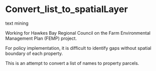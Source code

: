 # Convert_list_to_spatialLayer
text mining

Working for Hawkes Bay Regional Council on the Farm Environmental Management Plan (FEMP) project.

For policy implementation, it is difficult to identify gaps without spatial boundary of each property. 

This is an attempt to convert a list of names to property parcels. 

